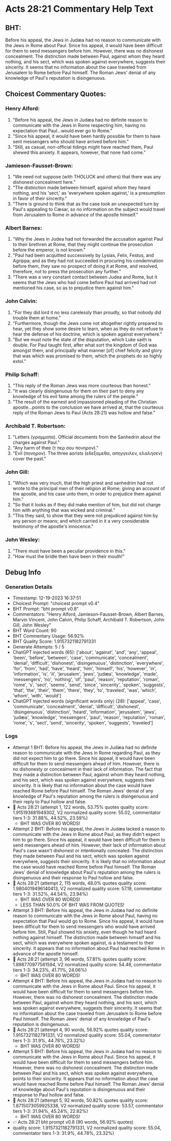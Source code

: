 # Acts 28:21 Commentary Help Text

## BHT:
Before his appeal, the Jews in Judæa had no reason to communicate with the Jews in Rome about Paul. Since his appeal, it would have been difficult for them to send messengers before him. However, there was no dishonest concealment. The distinction made between Paul, against whom they heard nothing, and his sect, which was spoken against everywhere, suggests their sincerity. It seems that no information about the case traveled from Jerusalem to Rome before Paul himself. The Roman Jews' denial of any knowledge of Paul's reputation is disingenuous.

## Choicest Commentary Quotes:
### Henry Alford:
1. "Before his appeal, the Jews in Judæa had no definite reason to communicate with the Jews in Rome respecting him, having no expectation that Paul...would ever go to Rome." 
2. "Since his appeal, it would have been hardly possible for them to have sent messengers who should have arrived before him." 
3. "Still, as casual, non-official tidings might have reached them, Paul shewed this anxiety. It appears, however, that none had come."

### Jamieson-Fausset-Brown:
1. "We need not suppose (with THOLUCK and others) that there was any dishonest concealment here."
2. "The distinction made between himself, against whom they heard nothing, and his 'sect,' as 'everywhere spoken against,' is a presumption in favor of their sincerity."
3. "There is ground to think that as the case took an unexpected turn by Paul's appealing to Cæsar, so no information on the subject would travel from Jerusalem to Rome in advance of the apostle himself."

### Albert Barnes:
1. "Why the Jews in Judea had not forwarded the accusation against Paul to their brethren at Rome, that they might continue the prosecution before the emperor, is not known."
2. "Paul had been acquitted successively by Lysias, Felix, Festus, and Agrippa; and as they had not succeeded in procuring his condemnation before them, they saw no prospect of doing it at Rome, and resolved, therefore, not to press the prosecution any further."
3. "There was a very constant contact between Judea and Rome, but it seems that the Jews who had come before Paul had arrived had not mentioned his case, so as to prejudice them against him."

### John Calvin:
1. "For they did lord it no less carelessly than proudly, so that nobody did trouble them at home."
2. "Furthermore, though the Jews come not altogether rightly prepared to hear, yet they show some desire to learn, when as they do not refuse to hear the defense of his doctrine, which is spoken against everywhere."
3. "But we must note the state of the disputation, which Luke saith is double. For Paul taught first, after what sort the kingdom of God was amongst them, and principally what manner [of] chief felicity and glory that was which was promised to them, which the prophets do so highly extol."

### Philip Schaff:
1. "This reply of the Roman Jews was more courteous than honest."
2. "It was clearly disingenuous for them on their part to deny any knowledge of his evil fame among the rulers of the people."
3. "The result of the earnest and impassioned pleading of the Christian apostle...points to the conclusion we have arrived at, that the courteous reply of the Roman Jews to Paul (Acts 28:21) was hollow and false."

### Archibald T. Robertson:
1. "Letters (γραμματα). Official documents from the Sanhedrin about the charges against Paul."
2. "Any harm of thee (τ περ σου πονηρον)."
3. "Evil (πονηρον). The three aorists (εδεξαμεθα, απηγγειλεν, ελαλησεν) cover the past."

### John Gill:
1. "Which was very much, that the high priest and sanhedrim had not wrote to the principal men of their religion at Rome; giving an account of the apostle, and his case unto them, in order to prejudice them against him."
2. "So that it looks as if they did make mention of him, but did not charge him with anything that was wicked and criminal."
3. "This they said, to show that they were not prejudiced against him by any person or means; and which carried in it a very considerable testimony of the apostle's innocence."

### John Wesley:
1. "There must have been a peculiar providence in this."
2. "How must the bridle then have been in their mouth!"


## Debug Info
### Generation Details
- Timestamp: 12-19-2023 16:37:51
- Choicest Prompt: "choicest prompt v0.4"
- BHT Prompt: "bht prompt v0.8"
- Commentators: "Henry Alford, Jamieson-Fausset-Brown, Albert Barnes, Marvin Vincent, John Calvin, Philip Schaff, Archibald T. Robertson, John Gill, John Wesley"
- BHT Word Count: 90
- BHT Commentary Usage: 56.92%
- BHT Quality Score: 1.9157321182791331
- Generate Attempts: 5 / 5
- ChatGPT injected words (65):
	['about', 'against', 'and', 'any', 'appeal', 'been', 'before', 'between', 'case', 'communicate', 'concealment', 'denial', 'difficult', 'dishonest', 'disingenuous', 'distinction', 'everywhere', 'for', 'from', 'had', 'have', 'heard', 'him', 'himself', 'his', 'however', 'in', 'information', 'is', 'it', 'jerusalem', 'jews', 'judæa', 'knowledge', 'made', 'messengers', 'no', 'nothing', 'of', 'paul', 'reason', 'reputation', 'roman', 'rome', 's', 'sect', 'seems', 'send', 'since', 'sincerity', 'spoken', 'suggests', 'that', 'the', 'their', 'them', 'there', 'they', 'to', 'traveled', 'was', 'which', 'whom', 'with', 'would']
- ChatGPT injected words (significant words only) (28):
	['appeal', 'case', 'communicate', 'concealment', 'denial', 'difficult', 'dishonest', 'disingenuous', 'distinction', 'heard', 'information', 'jerusalem', 'jews', 'judæa', 'knowledge', 'messengers', 'paul', 'reason', 'reputation', 'roman', 'rome', 's', 'sect', 'send', 'sincerity', 'spoken', 'suggests', 'traveled']

### Logs
- Attempt 1 BHT: Before his appeal, the Jews in Judæa had no definite reason to communicate with the Jews in Rome regarding Paul, as they did not expect him to go there. Since his appeal, it would have been difficult for them to send messengers ahead of him. However, there is no dishonesty or concealment in their lack of information. The fact that they made a distinction between Paul, against whom they heard nothing, and his sect, which was spoken against everywhere, suggests their sincerity. It is likely that no information about the case would have reached Rome before Paul himself. The Roman Jews' denial of any knowledge of Paul's reputation among the rulers is disingenuous and their reply to Paul hollow and false.
- 🔄 Acts 28:21 (attempt 1, 122 words, 53.75% quotes quality score: 1.915193681949302, V2 normalized quality score: 55.02, commentator tiers 1-3: 31.88%, 44.52%, 23.59%) 
	- BHT WAS OVER 80 WORDS!
- Attempt 2 BHT: Before his appeal, the Jews in Judæa lacked a reason to communicate with the Jews in Rome about Paul, as they didn't expect him to go there. Since his appeal, it would have been difficult for them to send messengers ahead of him. However, their lack of information about Paul's case wasn't dishonest or intentionally concealed. The distinction they made between Paul and his sect, which was spoken against everywhere, suggests their sincerity. It is likely that no information about the case would have reached Rome before Paul himself. The Roman Jews' denial of knowledge about Paul's reputation among the rulers is disingenuous and their response to Paul hollow and false.
- 🔄 Acts 28:21 (attempt 2, 115 words, 48.0% quotes quality score: 1.9804019496140413, V2 normalized quality score: 57.19, commentator tiers 1-3: 31.52%, 44.54%, 23.94%) 
	- BHT WAS OVER 80 WORDS! 
	- LESS THAN 50.0% OF BHT WAS FROM QUOTES!
- Attempt 3 BHT: Before his appeal, the Jews in Judæa had no definite reason to communicate with the Jews in Rome about Paul, having no expectation that Paul would go to Rome. Since his appeal, it would have been difficult for them to send messengers who would have arrived before him. Still, Paul showed his anxiety, even though he had heard nothing against himself. The distinction made between himself and his sect, which was everywhere spoken against, is a testament to their sincerity. It appears that no information about Paul had reached Rome in advance of the apostle himself.
- 🔄 Acts 28:21 (attempt 3, 96 words, 57.81% quotes quality score: 1.898770977561594, V2 normalized quality score: 54.48, commentator tiers 1-3: 34.23%, 41.71%, 24.06%) 
	- BHT WAS OVER 80 WORDS!
- Attempt 4 BHT: Before his appeal, the Jews in Judæa had no reason to communicate with the Jews in Rome about Paul. Since his appeal, it would have been difficult for them to send messengers before him. However, there was no dishonest concealment. The distinction made between Paul, against whom they heard nothing, and his sect, which was spoken against everywhere, suggests their sincerity. It seems that no information about the case traveled from Jerusalem to Rome before Paul himself. The Roman Jews' denial of any knowledge of Paul's reputation is disingenuous.
- 🔄 Acts 28:21 (attempt 4, 90 words, 56.92% quotes quality score: 1.9157321182791331, V2 normalized quality score: 55.04, commentator tiers 1-3: 31.9%, 44.78%, 23.32%) 
	- BHT WAS OVER 80 WORDS!
- Attempt 5 BHT: Before his appeal, the Jews in Judæa had no reason to communicate with the Jews in Rome about Paul. Since his appeal, it would have been difficult for them to send messengers before him. However, there was no dishonest concealment. The distinction made between Paul and his sect, which was spoken against everywhere, points to their sincerity. It appears that no information about the case would have reached Rome before Paul himself. The Roman Jews' denial of knowledge about Paul's reputation is disingenuous and their response to Paul hollow and false.
- 🔄 Acts 28:21 (attempt 5, 92 words, 50.82% quotes quality score: 1.8715073059925338, V2 normalized quality score: 53.57, commentator tiers 1-3: 31.94%, 45.24%, 22.82%) 
	- BHT WAS OVER 80 WORDS!
- ✅ Acts 28:21 bht prompt v0.8 (90 words, 56.92% quotes)
- quality score: 1.9157321182791331, V2 normalized quality score: 55.04, commentator tiers 1-3: 31.9%, 44.78%, 23.32%)